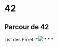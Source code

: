 # 42
## Parcour de 42

List des Projet:
		*![](https://img.shields.io/static/v1?label=Libft&message=115&color=success&style=?style=for-the-badge&logo=appveyor)
	*
	*
	*
